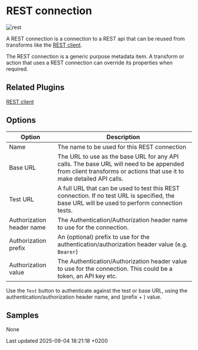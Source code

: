 <div id="header">

# REST connection

</div>

<div id="content">

<div id="preamble">

<div class="sectionbody">

<div class="paragraph">

<span class="image">![rest](../assets/images/icons/rest.svg)</span>

</div>

<div class="paragraph">

A REST connection is a connection to a REST api that can be reused from transforms like the [REST client](pipeline/transforms/rest.EYSFNH9eoL).

</div>

<div class="paragraph">

The REST connection is a generic purpose metadata item. A transform or action that uses a REST connection can override its properties when required.

</div>

</div>

</div>

<div class="sect1">

## Related Plugins

<div class="sectionbody">

<div class="paragraph">

[REST client](pipeline/transforms/rest.EYSFNH9eoL)

</div>

</div>

</div>

<div class="sect1">

## Options

<div class="sectionbody">

| Option                    | Description                                                                                                                                                       |
| ------------------------- | ----------------------------------------------------------------------------------------------------------------------------------------------------------------- |
| Name                      | The name to be used for this REST connection                                                                                                                      |
| Base URL                  | The URL to use as the base URL for any API calls. The base URL will need to be appended from client transforms or actions that use it to make detailed API calls. |
| Test URL                  | A full URL that can be used to test this REST connection. If no test URL is specified, the base URL will be used to perform connection tests.                     |
| Authorization header name | The Authentication/Authorization header name to use for the connection.                                                                                           |
| Authorization prefix      | An (optional) prefix to use for the authentication/authorization header value (e.g. `Bearer`)                                                                     |
| Authorization value       | The Authentication/Authorization header value to use for the connection. This could be a token, an API key etc.                                                   |

<div class="paragraph">

Use the `Test` button to authenticate against the test or base URL, using the authentication/authorization header name, and (prefix + ) value.

</div>

</div>

</div>

<div class="sect1">

## Samples

<div class="sectionbody">

<div class="paragraph">

None

</div>

</div>

</div>

</div>

<div id="footer">

<div id="footer-text">

Last updated 2025-09-04 18:21:18 +0200

</div>

</div>
